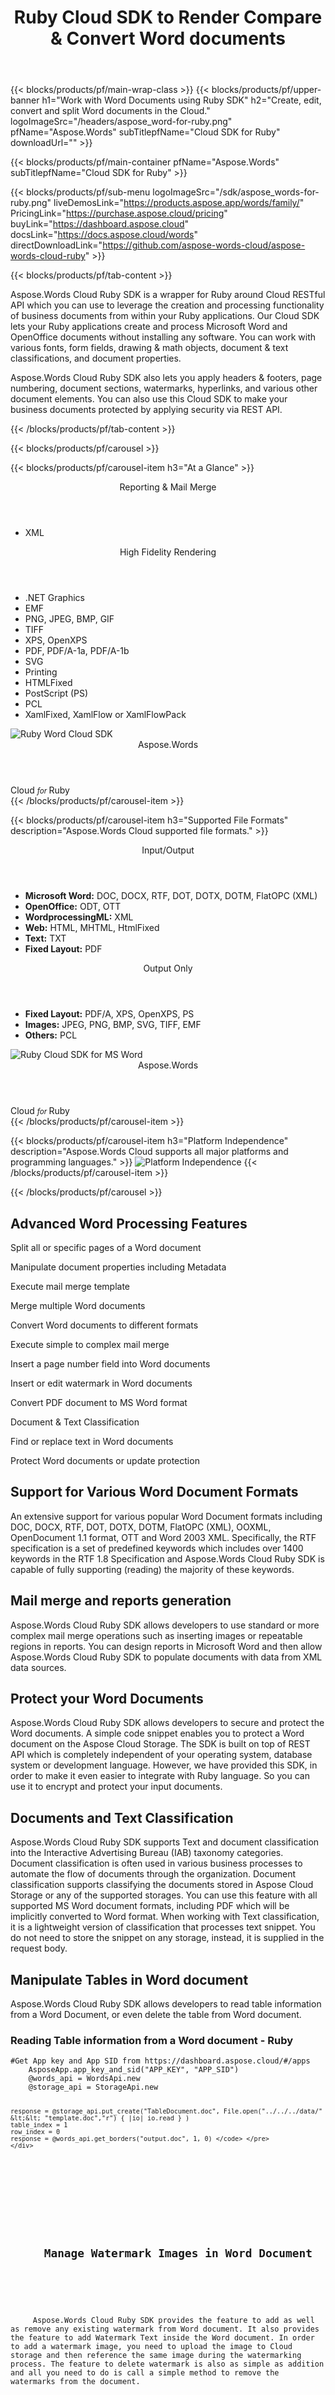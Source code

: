 ﻿---
title: Ruby Cloud SDK to Render Compare & Convert Word documents 
description: Create, edit, convert and split Word documents in the Cloud
weight: 110
url: /ruby
---

{{< blocks/products/pf/main-wrap-class >}}
{{< blocks/products/pf/upper-banner h1="Work with Word Documents using Ruby SDK" h2="Create, edit, convert and split Word documents in the Cloud." logoImageSrc="/headers/aspose_word-for-ruby.png" pfName="Aspose.Words" subTitlepfName="Cloud SDK for Ruby" downloadUrl="" >}}

{{< blocks/products/pf/main-container pfName="Aspose.Words" subTitlepfName="Cloud SDK for Ruby" >}}

{{< blocks/products/pf/sub-menu logoImageSrc="/sdk/aspose_words-for-ruby.png" liveDemosLink="https://products.aspose.app/words/family/" PricingLink="https://purchase.aspose.cloud/pricing" buyLink="https://dashboard.aspose.cloud" docsLink="https://docs.aspose.cloud/words"  directDownloadLink="https://github.com/aspose-words-cloud/aspose-words-cloud-ruby" >}}

{{< blocks/products/pf/tab-content >}}
<p>Aspose.Words Cloud Ruby SDK is a wrapper for Ruby around Cloud RESTful API which you can use to leverage the creation and processing functionality of business documents from within your Ruby applications. Our Cloud SDK lets your Ruby applications create and process Microsoft Word and OpenOffice documents without installing any software. You can work with various fonts, form fields, drawing & math objects, document & text classifications, and document properties.</p>
<p>Aspose.Words Cloud Ruby SDK also lets you apply headers & footers, page numbering, document sections, watermarks, hyperlinks, and various other document elements. You can also use this Cloud SDK to make your business documents protected by applying security via REST API.</p>
{{< /blocks/products/pf/tab-content >}}

<!--Diagrams Start-->
{{< blocks/products/pf/carousel >}}

{{< blocks/products/pf/carousel-item h3="At a Glance"  >}}
<div class="diagram1 d1-cloud">
<div class="d1-row">
<div class="d1-col d1-left"><header><i class="fa fa-area-chart"> </i>Reporting & Mail Merge</header><ul><li>XML</li>
</ul></div>
<!--/left-->
<div class="d1-col d1-right"><header><i class="fa fa-cogs"> </i>High Fidelity Rendering</header><ul><li>.NET Graphics</li>
<li>EMF</li>
<li>PNG, JPEG, BMP, GIF</li>
<li>TIFF</li>
<li>XPS, OpenXPS</li>
<li>PDF, PDF/A-1a, PDF/A-1b</li>
<li>SVG</li>
<li>Printing</li>
<li>HTMLFixed</li>
<li>PostScript (PS)</li>
<li>PCL</li>
<li>XamlFixed, XamlFlow or XamlFlowPack</li>
</ul></div>
<!--/right--></div>
<!--/row-->
<div class="d1-logo"><img src="/sdk/aspose_words-for-ruby.png" alt="Ruby Word Cloud SDK"><header>Aspose.Words</header><footer>Cloud <small> <em>for </em> </small>Ruby</footer></div>
<!--/logo--></div>
<!--/diagram1-->
{{< /blocks/products/pf/carousel-item >}}

{{< blocks/products/pf/carousel-item h3="Supported File Formats" description="Aspose.Words Cloud supported file formats." >}}
<div class="diagram1 d2  d1-cloud">
<div class="d1-row">
<div class="d1-col d1-left"><header><i class="fa fa-arrows-v "> </i> Input/Output</header><ul><li><b>Microsoft Word:</b> DOC, DOCX, RTF, DOT, DOTX, DOTM, FlatOPC (XML)</li>
<li><b>OpenOffice:</b> ODT, OTT</li>
<li><b>WordprocessingML:</b> XML</li>
<li><b>Web:</b> HTML, MHTML, HtmlFixed</li>
<li><b>Text:</b> TXT</li>
<li><b>Fixed Layout:</b> PDF</li>
</ul></div>
<!--/left-->
<div class="d1-col d1-right"><header><i class="fa  fa-mail-forward"> </i> Output Only</header><ul><li><b>Fixed Layout:</b> PDF/A, XPS, OpenXPS, PS</li>
<li><b>Images:</b> JPEG, PNG, BMP, SVG, TIFF, EMF</li>
<li><b>Others:</b> PCL</li>
</ul></div>
<!--/right--></div>
<!--/row-->
<div class="d1-logo"><img src="/sdk/aspose_words-for-ruby.png" alt="Ruby Cloud SDK for MS Word"><header>Aspose.Words</header><footer>Cloud <small> <em>for </em> </small>Ruby</footer></div>
<!--/logo--></div>
<!--/diagram2-->
{{< /blocks/products/pf/carousel-item >}}

{{< blocks/products/pf/carousel-item h3="Platform Independence" description="Aspose.Words Cloud supports all major platforms and programming languages." >}}
<img title="Platform Independence" src="/supported-platform-min.png" alt="Platform Independence">
{{< /blocks/products/pf/carousel-item >}}

{{< /blocks/products/pf/carousel >}}
<!--Diagrams End-->

<!--Feature-section Start-->
<div class="container-fluid features-section bg-gray singleproduct">
 <a class="anchor" id="features" name="features">
 </a>
 <div class="row">
  <div class="container">
   <h2 class="h2title">
    Advanced Word Processing Features
   </h2>
   <p>
   </p>
   <div class="col-lg-4">
    <em class="fa fa-save ico-blue fa-2x col-lg-2">
    </em>
    <p class="col-lg-10">
     Split all or specific pages of a Word document
    </p>
   </div>
   <div class="col-lg-4">
    <em class="fa fa-edit ico-blue fa-2x col-lg-2">
    </em>
    <p class="col-lg-10">
     Manipulate document properties including Metadata
    </p>
   </div>
   <div class="col-lg-4">
    <em class="fa fa-clipboard ico-blue fa-2x col-lg-2">
    </em>
    <p class="col-lg-10">
     Execute mail merge template
    </p>
   </div>
   <div class="col-lg-4">
    <em class="fa fa-copy ico-blue fa-2x col-lg-2">
    </em>
    <p class="col-lg-10">
     Merge multiple Word documents
    </p>
   </div>
   <div class="col-lg-4">
    <em class="fa fa-image ico-blue fa-2x col-lg-2">
    </em>
    <p class="col-lg-10">
     Convert Word documents to different formats
    </p>
   </div>
   <div class="col-lg-4">
    <em class="fa fa-envelope-square ico-blue fa-2x col-lg-2">
    </em>
    <p class="col-lg-10">
     Execute simple to complex mail merge
    </p>
   </div>
   <div class="col-lg-4">
    <em class="fa fa-file-word-o ico-blue fa-2x col-lg-2">
    </em>
    <p class="col-lg-10">
     Insert a page number field into Word documents
    </p>
   </div>
   <div class="col-lg-4">
    <em class="fa fa-image ico-blue fa-2x col-lg-2">
    </em>
    <p class="col-lg-10">
     Insert or edit watermark in Word documents
    </p>
   </div>
   <div class="col-lg-4">
    <em class="fa fa-random ico-blue fa-2x col-lg-2">
    </em>
    <p class="col-lg-10">
     Convert PDF document to MS Word format
    </p>
   </div>
   <div class="col-lg-4">
    <em class="fa fa-list-alt ico-blue fa-2x col-lg-2">
    </em>
    <p class="col-lg-10">
     Document &amp; Text Classification
    </p>
   </div>
   <div class="col-lg-4">
    <em class="fa fa-search-plus ico-blue fa-2x col-lg-2">
    </em>
    <p class="col-lg-10">
     Find or replace text in Word documents
    </p>
   </div>
   <div class="col-lg-4">
    <em class="fa fa-lock ico-blue fa-2x col-lg-2">
    </em>
    <p class="col-lg-10">
     Protect Word documents or update protection
    </p>
   </div>
   <div class="col-lg-12">
    <h2 class="h2title">
     Support for Various Word Document Formats
    </h2>
    <p>
     An extensive support for various popular Word Document formats including DOC, DOCX, RTF, DOT, DOTX, DOTM, FlatOPC (XML), OOXML, OpenDocument 1.1 format, OTT and Word 2003 XML. Specifically, the RTF specification is a set of predefined keywords which includes over 1400 keywords in the RTF 1.8 Specification and Aspose.Words Cloud Ruby SDK is capable of fully supporting (reading) the majority of these keywords.
    </p>
   </div>
   <div class="col-lg-12">
    <h2 class="h2title">
     Mail merge and reports generation
    </h2>
    <p>
     Aspose.Words Cloud Ruby SDK allows developers to use standard or more complex mail merge operations such as inserting images or repeatable regions in reports. You can design reports in Microsoft Word and then allow Aspose.Words Cloud Ruby SDK to populate documents with data from XML data sources.
    </p>
   </div>
   <div class="col-lg-12">
    <h2 class="h2title">
     Protect your Word Documents
    </h2>
    <p>
     Aspose.Words Cloud Ruby SDK allows developers to secure and protect the Word documents. A simple code snippet enables you to protect a Word document on the Aspose Cloud Storage. The SDK is built on top of REST API which is completely independent of your operating system, database system or development language. However, we have provided this SDK, in order to make it even easier to integrate with Ruby language. So you can use it to encrypt and protect your input documents.
    </p>
   </div>
   <div class="col-lg-12">
    <h2 class="h2title">
     Documents and Text Classification
    </h2>
    <p>
     Aspose.Words Cloud Ruby SDK supports Text and document classification into the Interactive Advertising Bureau (IAB) taxonomy categories. Document classification is often used in various business processes to automate the flow of documents through the organization. Document classification supports classifying the documents stored in Aspose Cloud Storage or any of the supported storages. You can use this feature with all supported MS Word document formats, including PDF which will be implicitly converted to Word format. When working with Text classification, it is a lightweight version of classification that processes text snippet. You do not need to store the snippet on any storage, instead, it is supplied in the request body.
    </p>
   </div>
   <div class="col-lg-12">
    <h2 class="h2title">
     Manipulate Tables in Word document
    </h2>
    <p>
     Aspose.Words Cloud Ruby SDK allows developers to read table information from a Word Document, or even delete the table from Word document.
    </p>
    <div class="codeblock" id="code">
     <h3>
      Reading Table information from a Word document - Ruby
     </h3>
     <pre><code class="ruby hljs">#Get App key and App SID from https://dashboard.aspose.cloud/#/apps
    AsposeApp.app_key_and_sid("APP_KEY", "APP_SID")
    @words_api = WordsApi.new  
    @storage_api = StorageApi.new

    response = @storage_api.put_create("TableDocument.doc", File.open("../../../data/" &lt;&lt; "template.doc","r") { |io| io.read } )
    table_index = 1
    row_index = 0
    response = @words_api.get_borders("output.doc", 1, 0) </code> </pre>
    </div>
   </div>
   <div class="col-lg-12">
    <h2 class="h2title">
     Manage Watermark Images in Word Document
    </h2>
    <p>
     Aspose.Words Cloud Ruby SDK provides the feature to add as well as remove any existing watermark from Word document. It also provides the feature to add Watermark Text inside the Word document. In order to add a watermark image, you need to upload the image to Cloud storage and then reference the same image during the watermarking process. The feature to delete watermark is also as simple as addition and all you need to do is call a simple method to remove the watermarks from the document.
    </p>
   </div>
   <div class="col-lg-12">
    <h2 class="h2title">
     Platform &amp; Storage Independence
    </h2>
    <p>
     Aspose.Words Cloud Ruby SDK can be used with any language or platform which supports HTTP requests and responses. Therefore you can also use Aspose.Words Cloud Ruby SDK with many third-party storage providers including Amazon S3, Google Cloud, Google Drive, and DropBox.
    </p>
   </div>
  </div>
 </div>
</div>
<!--Feature-section End-->

{{< /blocks/products/pf/main-container >}}

{{< blocks/products/pf/support-learning-resources >}}
{{< blocks/products/pf/slr-tab tabTitle="Learning Resources" tabId="resources" >}}
{{< blocks/products/pf/slr-element name="Documentation" href="https://docs.aspose.cloud/words" >}}
{{< blocks/products/pf/slr-element name="Source Code" href="https://github.com/aspose-words-cloud/aspose-words-cloud-ruby/" >}}
{{< blocks/products/pf/slr-element name="API References" href="https://apireference.aspose.cloud/words/" >}}
{{< blocks/products/pf/slr-element name="Tutorial Videos" href="https://www.youtube.com/user/asposevideo" >}}
{{< /blocks/products/pf/slr-tab >}}

{{< blocks/products/pf/slr-tab tabTitle="Product Support" tabId="support" >}}
{{< blocks/products/pf/slr-element name="Free Support" href="https://forum.aspose.cloud/c/words" >}}
{{< blocks/products/pf/slr-element name="Paid Support" href="https://helpdesk.aspose.cloud" >}}
{{< blocks/products/pf/slr-element name="Blog" href="https://blog.aspose.cloud/category/words/" >}}
{{< /blocks/products/pf/slr-tab >}}

{{< blocks/products/pf/slr-tab tabTitle="Why Aspose.Words Cloud SDK for Ruby?" tabId="success-stories" >}}
{{< blocks/products/pf/slr-element name="Customers List" href="https://company.aspose.cloud/customers" >}}
{{< blocks/products/pf/slr-element name="Security" href="https://company.aspose.cloud/legal/security" >}}
{{< /blocks/products/pf/slr-tab >}}

{{< /blocks/products/pf/support-learning-resources >}}

{{< blocks/products/pf/offers-section pfName="Aspose.Words" >}}

    {{< blocks/products/pf/offers-section-item link="/words/curl/" imgSrc="/sdk/aspose_words-for-curl.png" platform="cURL" >}}
	
    {{< blocks/products/pf/offers-section-item link="/words/net/" imgSrc="/sdk/aspose_words-for-net.png" platform=".NET" >}}
	
    {{< blocks/products/pf/offers-section-item link="/words/java/" imgSrc="/sdk/aspose_words-for-java.png" platform="Java" >}}
	
	{{< blocks/products/pf/offers-section-item link="/words/cpp/" imgSrc="/sdk/aspose_words-for-cpp.png" platform="C++" >}}
	
    {{< blocks/products/pf/offers-section-item link="/words/php/" imgSrc="/sdk/aspose_words-for-php.png" platform="PHP" >}}
	
	{{< blocks/products/pf/offers-section-item link="/words/android/" imgSrc="/sdk/aspose_words-for-android.png" platform="Android" >}}
	
    {{< blocks/products/pf/offers-section-item link="/words/python/" imgSrc="/sdk/aspose_words-for-python.png" platform="Python" >}}
	
    {{< blocks/products/pf/offers-section-item link="/words/ruby/" imgSrc="/sdk/aspose_words-for-ruby.png" platform="Ruby" >}}
	
    {{< blocks/products/pf/offers-section-item link="/words/nodejs/" imgSrc="/sdk/aspose_words-for-node.png" platform="Node.js" >}}
	
	{{< blocks/products/pf/offers-section-item link="/words/swift/" imgSrc="/sdk/aspose_words-for-swift.png" platform="Swift" >}}
	
	{{< blocks/products/pf/offers-section-item link="/words/go/" imgSrc="/sdk/aspose_words-for-go.png" platform="Go" >}}

    {{< blocks/products/pf/offers-section-item link="/words/dart/" imgSrc="/sdk/aspose_words-for-dart.png" platform="Dart" >}}
{{< /blocks/products/pf/offers-section >}}

{{< /blocks/products/pf/main-wrap-class >}}
